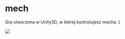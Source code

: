 # mech
Gra stworzona w Unity3D, w której kontrolujesz mecha :)

<img src='https://i.imgur.com/R4krAm7.png'>
